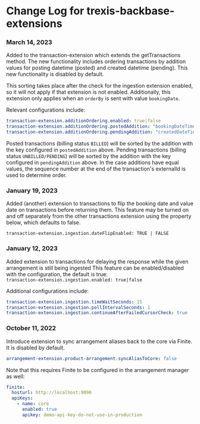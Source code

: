# Change Log for trexis-backbase-extensions

### March 14, 2023

Added to the transaction-extension which extends the getTransactions method.
The new functionality includes ordering transactions by addition values for posting datetime (posted) and created datetime (pending).
This new functionality is disabled by default.

This sorting takes place after the check for the ingestion extension enabled, so it will not apply if that extension is not enabled.
Additionally, this extension only applies when an `orderBy` is sent with value `bookingDate`.

Relevant configurations include:

```yaml
transaction-extension.additionOrdering.enabled: true|false
transaction-extension.additionOrdering.postedAddition: "bookingDateTime"
transaction-extension.additionOrdering.pendingAddition: "createdDateTime"
```

Posted transactions (billing status `BILLED`) will be sorted by the addition with the key configured in `postedAddition` above.
Pending transactions (billing status `UNBILLED/PENDING`) will be sorted by the addition with the key configured in `pendingAddition` above.
In the case additions have equal values, the sequence number at the end of the transaction's externalId is used to determine order.

### January 19, 2023

Added (another) extension to transactions to flip the booking date and value date on transactions before returning them.
This feature may be turned on and off separately from the other transactions extension using the property below, which defaults to false.

`transaction-extension.ingestion.dateFlipEnabled: TRUE | FALSE`

### January 12, 2023

Added extension to transactions for delaying the response while the given arrangement is still being ingested
This feature can be enabled/disabled with the configuration, the default is true:  
``transaction-extension.ingestion.enabled: true|false``

Additional configurations include:
```yaml
transaction-extension.ingestion.timeWaitSeconds: 15
transaction-extension.ingestion.pollIntervalSeconds: 1
transaction-extension.ingestion.continueAfterFailedCursorCheck: true
```

### October 11, 2022

Introduce extension to sync arrangement aliases back to the core via Finite.  It is disabled by default.
```yml
arrangement-extension.product-arrangement.syncAliasToCore: false
```
Note that this requires Finite to be configured in the arrangement manager as well:
```yml
finite:
  hosturl: http://localhost:9090
  apiKeys:
    - name: core
      enabled: true
      apikey: demo-api-key-do-not-use-in-production
```
